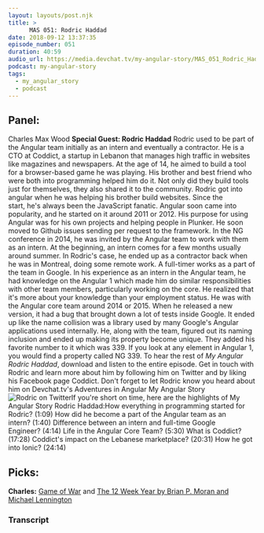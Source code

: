 ```yaml
---
layout: layouts/post.njk
title: >
      MAS 051: Rodric Haddad
date: 2018-09-12 13:37:35
episode_number: 051
duration: 40:59
audio_url: https://media.devchat.tv/my-angular-story/MAS_051_Rodric_Haddad.mp3
podcast: my-angular-story
tags: 
  - my_angular_story
  - podcast
---
```


## Panel:
Charles Max Wood **Special Guest: Rodric Haddad** Rodric used to be part of the Angular team initially as an intern and eventually a contractor. He is a CTO at Coddict, a startup in Lebanon that manages high traffic in websites like magazines and newspapers.&nbsp;At the age of 14, he aimed to build a tool for a browser-based game he was playing. His brother and best friend who were both into programming helped him do it. Not only did they build tools just for themselves, they also shared it to the community. Rodric got into angular when he was helping his brother build websites. Since the start,&nbsp;he's always been the JavaScript fanatic. Angular soon came into popularity, and he started on it around 2011 or 2012. His purpose for using Angular was for his own projects and helping people in Plunker. He soon moved to Github issues sending per request to the framework. In the NG conference in 2014, he was invited by the Angular team to work with them as an intern. At the beginning, an intern comes for a few months usually around summer. In Rodric's case, he ended up as a contractor back when he was in Montreal, doing some remote work. A full-timer works as a part of the team in Google. In his experience as an intern in the Angular team, he had knowledge on the Angular 1 which made him do similar responsibilities with other team&nbsp;members, particularly working on the core. He realized that it's more about your knowledge than your employment status. He was with the Angular core team around 2014 or 2015. When he&nbsp;released a new version, it&nbsp;had a bug that brought down a lot of tests inside Google. It ended up like the name collision was a library used by many Google's Angular applications used internally. He, along with the team, figured out its naming inclusion and ended up making its property become unique. They added his favorite number to it which was 339. If you look at any element in Angular 1, you would find a property called&nbsp;NG 339. To hear the rest of&nbsp;_My Angular Rodric Haddad_, download and listen&nbsp;to the entire episode. Get in touch&nbsp;with Rodric&nbsp;and learn more about him by following him on Twitter and by liking his Facebook page Coddict. Don't forget to let Rodric&nbsp;know you heard about him on Devchat.tv's Adventures in Angular My Angular Story![Rodric on Twitter](https://twitter.com/rodyhaddad)If you're short on time, here are the highlights of&nbsp;My Angular Story Rodric Haddad:How everything in programming started for Rodric? (1:09) How did he become a part of the Angular team as an intern?&nbsp;(1:40) Difference between an intern and full-time Google Engineer?&nbsp;(4:14) Life in the Angular Core Team? (5:30) What is Coddict? (17:28) Coddict's impact on&nbsp;the Lebanese marketplace? (20:31) How he got into Ionic? (24:14)
## Picks:
**Charles:** [Game of War](https://itunes.apple.com/ph/app/game-of-war-fire-age/id667728512?mt=8)&nbsp;and [The 12 Week Year by Brian P. Moran and Michael Lennington](https://www.amazon.com/12-Week-Year-Others-Months/dp/1501277332)

### Transcript


